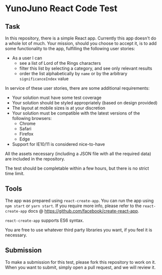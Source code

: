 # YunoJuno React Code Test

## Task

In this repository, there is a simple React app. Currently this app doesn't do a whole lot of much. Your mission, should you choose to accept it, is to add some functionality to the app, fulfilling the following user stories:

* As a user I can
  - see a list of Lord of the Rings characters
  - filter this list by selecting a category, and see only relevant results
  - order the list alphabetically by `name` or by the arbitrary `significanceIndex` value

In service of these user stories, there are some additional requirements:

* Your solution must have some test coverage
* Your solution should be styled appropriately (based on design provided)
* The layout at mobile sizes is at your discretion
* Your solution must be compatible with the latest versions of the following browsers:
  - Chrome
  - Safari
  - Firefox
  - Edge
* Support for IE10/11 is considered nice-to-have

All the assets necessary (including a JSON file with all the required data) are included in the repository.

The test should be completable within a few hours, but there is no strict time limit.

## Tools

The app was prepared using `react-create-app`. You can run the app using `npm start` or `yarn start`. If you require more info, please refer to the `react-create-app` docs @ https://github.com/facebook/create-react-app.

`react-create-app` supports ES6 syntax. 

You are free to use whatever third party libraries you want, if you feel it is necessary. 

## Submission

To make a submission for this test, please fork this repository to work on it. When you want to submit, simply open a pull request, and we will review it.